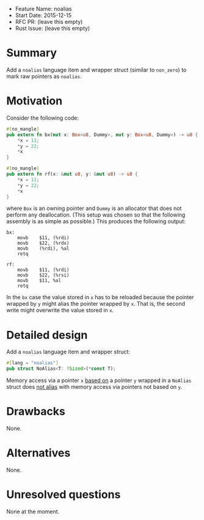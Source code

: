 - Feature Name: noalias
- Start Date: 2015-12-15
- RFC PR: (leave this empty)
- Rust Issue: (leave this empty)

# Summary
[summary]: #summary

Add a `noalias` language item and wrapper struct (similar to `non_zero`) to
mark raw pointers as `noalias`.

# Motivation
[motivation]: #motivation

Consider the following code:

```rust
#[no_mangle]
pub extern fn bx(mut x: Box<u8, Dummy>, mut y: Box<u8, Dummy>) -> u8 {
    *x = 11;
    *y = 22;
    *x
}

#[no_mangle]
pub extern fn rf(x: &mut u8, y: &mut u8) -> u8 {
    *x = 11;
    *y = 22;
    *x
}
```

where `Box` is an owning pointer and `Dummy` is an allocator that does not
perform any deallocation. (This setup was chosen so that the following assembly
is as simple as possible.) This produces the following output:

```
bx:
	movb	$11, (%rdi)
	movb	$22, (%rdx)
	movb	(%rdi), %al
	retq

rf:
	movb	$11, (%rdi)
	movb	$22, (%rsi)
	movb	$11, %al
	retq
```

In the `bx` case the value stored in `x` has to be reloaded because the pointer
wrapped by `y` might alias the pointer wrapped by `x`. That is, the second write
might overwrite the value stored in `x`.

# Detailed design
[design]: #detailed-design

Add a `noalias` language item and wrapper struct:

```rust
#[lang = "noalias"]
pub struct NoAlias<T: ?Sized>(*const T);
```

Memory access via a pointer `x`
[based on](http://llvm.org/docs/LangRef.html#pointeraliasing) a pointer `y`
wrapped in a `NoAlias` struct does
[not alias](http://llvm.org/docs/LangRef.html#noalias-and-alias-scope-metadata)
with memory access via pointers not based on `y`.

# Drawbacks
[drawbacks]: #drawbacks

None.

# Alternatives
[alternatives]: #alternatives

None.

# Unresolved questions
[unresolved]: #unresolved-questions

None at the moment.
